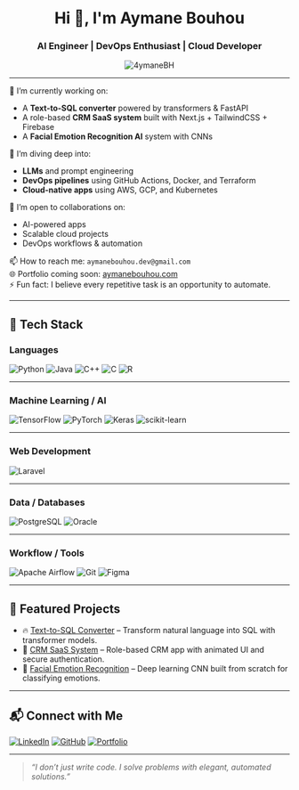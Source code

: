 <h1 align="center">Hi 👋, I'm Aymane Bouhou</h1>
<h3 align="center">AI Engineer | DevOps Enthusiast | Cloud Developer</h3>

<p align="center">
  <img src="https://komarev.com/ghpvc/?username=4ymaneBH&label=Profile%20views&color=0e75b6&style=flat" alt="4ymaneBH" />
</p>

---

🔭 I’m currently working on:
- A **Text-to-SQL converter** powered by transformers & FastAPI  
- A role-based **CRM SaaS system** built with Next.js + TailwindCSS + Firebase  
- A **Facial Emotion Recognition AI** system with CNNs  

🌱 I’m diving deep into:
- **LLMs** and prompt engineering  
- **DevOps pipelines** using GitHub Actions, Docker, and Terraform  
- **Cloud-native apps** using AWS, GCP, and Kubernetes  

👯 I’m open to collaborations on:
- AI-powered apps
- Scalable cloud projects
- DevOps workflows & automation

📫 How to reach me: `aymanebouhou.dev@gmail.com`  
🌐 Portfolio coming soon: [aymanebouhou.com](https://aymanebouhou.com)  
⚡ Fun fact: I believe every repetitive task is an opportunity to automate.

---

## 🧠 Tech Stack

### Languages
![Python](https://img.shields.io/badge/Python-3670A0?style=for-the-badge&logo=python&logoColor=white)
![Java](https://img.shields.io/badge/Java-ED8B00?style=for-the-badge&logo=java&logoColor=white)
![C++](https://img.shields.io/badge/C++-00599C?style=for-the-badge&logo=c%2b%2b&logoColor=white)
![C](https://img.shields.io/badge/C-555555?style=for-the-badge&logo=c&logoColor=white)
![R](https://img.shields.io/badge/R-276DC3?style=for-the-badge&logo=r&logoColor=white)

---

### Machine Learning / AI
![TensorFlow](https://img.shields.io/badge/TensorFlow-FF6F00?style=for-the-badge&logo=tensorflow&logoColor=white)
![PyTorch](https://img.shields.io/badge/PyTorch-EE4C2C?style=for-the-badge&logo=pytorch&logoColor=white)
![Keras](https://img.shields.io/badge/Keras-D00000?style=for-the-badge&logo=keras&logoColor=white)
![scikit-learn](https://img.shields.io/badge/Scikit--Learn-F7931E?style=for-the-badge&logo=scikitlearn&logoColor=white)

---

### Web Development
![Laravel](https://img.shields.io/badge/Laravel-FF2D20?style=for-the-badge&logo=laravel&logoColor=white)

---

### Data / Databases
![PostgreSQL](https://img.shields.io/badge/PostgreSQL-316192?style=for-the-badge&logo=postgresql&logoColor=white)
![Oracle](https://img.shields.io/badge/Oracle-F80000?style=for-the-badge&logo=oracle&logoColor=white)

---

### Workflow / Tools
![Apache Airflow](https://img.shields.io/badge/Apache%20Airflow-017CEE?style=for-the-badge&logo=apacheairflow&logoColor=white)
![Git](https://img.shields.io/badge/Git-F05032?style=for-the-badge&logo=git&logoColor=white)
![Figma](https://img.shields.io/badge/Figma-000000?style=for-the-badge&logo=figma&logoColor=white)


---

## 🧩 Featured Projects

- 🔥 [Text-to-SQL Converter](https://github.com/4ymaneBH/Text-to-SQL-Converter) – Transform natural language into SQL with transformer models.
- 💼 [CRM SaaS System](https://github.com/4ymaneBH/) – Role-based CRM app with animated UI and secure authentication.
- 🧠 [Facial Emotion Recognition](https://github.com/4ymaneBH/) – Deep learning CNN built from scratch for classifying emotions.

---

## 📬 Connect with Me

[![LinkedIn](https://img.shields.io/badge/LinkedIn-blue?logo=linkedin&style=for-the-badge)](https://linkedin.com/in/aymane-bouhou)
[![GitHub](https://img.shields.io/badge/GitHub-4ymaneBH-181717?style=for-the-badge&logo=github)](https://github.com/4ymaneBH)
[![Portfolio](https://img.shields.io/badge/Portfolio-000?style=for-the-badge&logo=vercel&logoColor=white)](https://aymanebouhou.com)

---

> *“I don’t just write code. I solve problems with elegant, automated solutions.”*

